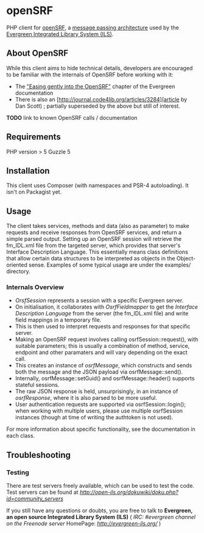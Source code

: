 **openSRF**
==================================
PHP client for [openSRF](http://docs.evergreen-ils.org/2.9/_introducing_opensrf.html), a [message passing architecture](http://en.wikipedia.org/wiki/Message_passing#Message_passing_systems) used by the [Evergreen Integrated Library System (ILS)](http://evergreen-ils.org).


## About OpenSRF

While this client aims to hide technical details, developers are encouraged to be familiar with the internals of OpenSRF before working with it:

* The ["Easing gently into the OpenSRF"](http://docs.evergreen-ils.org/2.9/_easing_gently_into_opensrf.html) chapter of the Evergreen documentation
* There is also an [http://journal.code4lib.org/articles/3284](article by Dan Scott) ; partially superseded by the above but still of interest.

**TODO** link to known OpenSRF calls / documentation

## Requirements
PHP version > 5
Guzzle 5

## Installation
This client uses Composer (with namespaces and PSR-4 autoloading). It isn't on Packagist yet.

## Usage

The client takes services, methods and data (also as parameter) to make requests and receive responses from OpenSRF services, and return a simple parsed output.
Setting up an OpenSRF session will retrieve the fm_IDL.xml file from the targeted server, which provides that server's Interface Description Language.
This essentially means class definitions that allow certain data structures to be interpreted as objects in the Object-oriented sense.
Examples of some typical usage are under the examples/ directory.

### Internals Overview

* *OrsfSession* represents a session with a specific Evergreen server.
* On initialisation, it collaborates with *OsrfFieldmapper* to get the *Interface Description Language* from the server
 (the fm_IDL.xml file) and write field mappings in a temporary file.
* This is then used to interpret requests and responses for that specific server.
* Making an OpenSRF request involves calling osrfSession::request(), with suitable parameters; this is usually a
 combination of method, service, endpoint and other paramaters and will vary depending on the exact call.
* This creates an instance of *osrfMessage*, which constructs and sends both the message and the JSON payload via osrfMessage::send().
* Internally, osrfMessage::setGuid() and osrfMessage::header() supports stateful sessions.
* The raw JSON response is held, unsurprisingly, in an instance of *osrfResponse*, where it is also parsed to be more useful.
* User authentication requests are supported via osrfSession::login(); when working with multiple users,
 please use multiple osrfSession instances (though at time of writing the authtoken is not used).

For more information about specific functionality, see the documentation in each class.

## Troubleshooting

### Testing
There are test servers freely available, which can be used to test the code. Test servers can be found at *http://open-ils.org/dokuwiki/doku.php?id=community_servers*

If you still have any questions or doubts, you are free to talk to **Evergreen, an open source Integrated Library System (ILS)** ( *IRC: #evergreen channel on the Freenode server* HomePage: *http://evergreen-ils.org/* )
